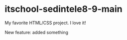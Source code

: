 # itschool-sedintele8-9-main

My favorite HTML/CSS project. I love it!

New feature: added something
